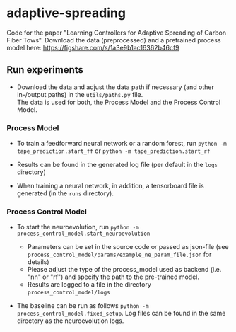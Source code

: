 # adaptive-spreading

Code for the paper "Learning Controllers for Adaptive Spreading of Carbon Fiber Tows".
Download the data (preprocessed) and a pretrained process model here:
https://figshare.com/s/1a3e9b1ac16362b46cf9

## Run experiments

* Download the data and adjust the data path if necessary (and other in-/output paths) in the `utils/paths.py` file.  
The data is used for both, the Process Model and the Process Control Model.

### Process Model

* To train a feedforward neural network or a random forest, run 
`python -m tape_prediction.start_ff` or `python -m tape_prediction.start_rf`

* Results can be found in the generated log file (per default in the `logs` directory)

* When training a neural network, in addition, a tensorboard file is generated (in the `runs` directory). 

### Process Control Model

* To start the neuroevolution, run `python -m process_control_model.start_neuroevolution`

    * Parameters can be set in the source code or passed as json-file
(see `process_control_model/params/example_ne_param_file.json` for details)
    * Please adjust the type of the process_model used as backend (i.e. "nn" or "rf") and
    specify the path to the pre-trained model.
    * Results are logged to a file in the directory `process_control_model/logs`

* The baseline can be run as follows
`python -m process_control_model.fixed_setup`.
Log files can be found in the same directory as the neuroevolution logs.
